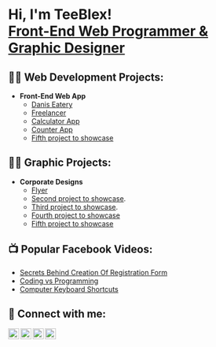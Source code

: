 <h1>Hi, I'm TeeBlex! <br/><a href="https://github.com/teeblex">Front-End Web Programmer & Graphic Designer</a>

<h2>👨‍💻 Web Development Projects:</h2>

- <b>Front-End Web App</b>
  - [Danis Eatery](https://teeblex.github.io/danisEatery/)
  - [Freelancer](https://teeblex.github.io/freelancer/)
  - [Calculator App](https://teeblex.github.io/calculatorApp/)
  - [Counter App](https://teeblex.github.io/counterApp/)
  - [Fifth project to showcase](https://github.com/joshmadakor1/Algorithms-Practice)

<h2>👨‍💻 Graphic Projects:</h2>

- <b>Corporate Designs</b>
  - [Flyer](https://ik.imagekit.io/sqjvoxpcs/Zuri%20Flyer.jpg?updatedAt=1759341798867)
  - [Second project to showcase](https://github.com/joshmadakor1/Sentinel-Lab).
  - [Third project to showcase](https://github.com/joshmadakor1/Jwipe.PowerShell).
  - [Fourth project to showcase](https://github.com/joshmadakor1/AD_PS)
  - [Fifth project to showcase](https://github.com/joshmadakor1/PowerShell-Integrity-FIM)

<h2>📺 Popular Facebook Videos:</h2>

- [Secrets Behind Creation Of Registration Form](https://web.facebook.com/61552086777795/videos/1196611008850207)
- [Coding vs Programming](https://web.facebook.com/61552086777795/videos/9970886929591229)
- [Computer Keyboard Shortcuts](https://web.facebook.com/profile.php?id=61552086777795)


<h2> 🤳 Connect with me:</h2>

[<img align="left" alt="teebless | YouTube" width="22px" src="https://cdn.jsdelivr.net/npm/simple-icons@v3/icons/facebook.svg" />][facebook]
[<img align="left" alt="JoshMadakor | Twitter" width="22px" src="https://cdn.jsdelivr.net/npm/simple-icons@v3/icons/twitter.svg" />][twitter]
[<img align="left" alt="JoshMadakor | LinkedIn" width="22px" src="https://cdn.jsdelivr.net/npm/simple-icons@v3/icons/linkedin.svg" />][linkedin]
[<img align="left" alt="JoshMadakor | Instagram" width="22px" src="https://cdn.jsdelivr.net/npm/simple-icons@v3/icons/instagram.svg" />][instagram]

[twitter]: https://twitter.com/joshmadakor
[facebook]: https://web.facebook.com/profile.php?id=61552086777795
[instagram]: https://www.instagram.com/joshmadakor/
[linkedin]: https://linkedin.com/in/joshmadakor

<!--
**joshmadakor1/joshmadakor1** is a ✨ _special_ ✨ repository because its `README.md` (this file) appears on your GitHub profile.

Here are some ideas to get you started:

- 🔭 I’m currently working on ...
- 🌱 I’m currently learning ...
- 👯 I’m looking to collaborate on ...
- 🤔 I’m looking for help with ...
- 💬 Ask me about ...
- 📫 How to reach me: ...
- 😄 Pronouns: ...
- ⚡ Fun fact: ...
-->
